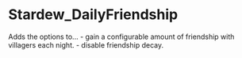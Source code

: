 # Stardew_DailyFriendship
Adds the options to...
	- gain a configurable amount of friendship with villagers each night. 
	- disable friendship decay.